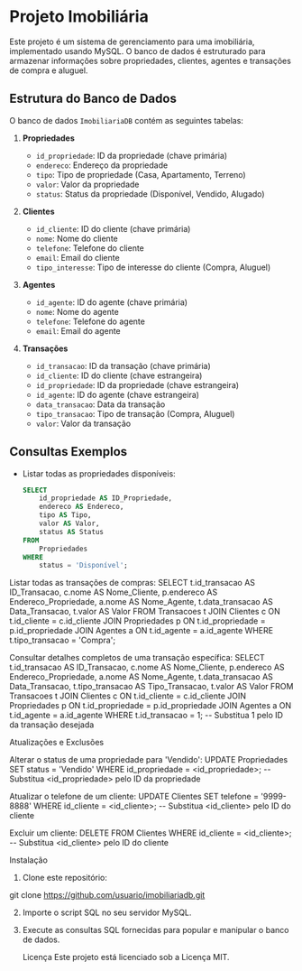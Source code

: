 # Projeto Imobiliária

Este projeto é um sistema de gerenciamento para uma imobiliária, implementado usando MySQL. O banco de dados é estruturado para armazenar informações sobre propriedades, clientes, agentes e transações de compra e aluguel.

## Estrutura do Banco de Dados

O banco de dados `ImobiliariaDB` contém as seguintes tabelas:

1. **Propriedades**
   - `id_propriedade`: ID da propriedade (chave primária)
   - `endereco`: Endereço da propriedade
   - `tipo`: Tipo de propriedade (Casa, Apartamento, Terreno)
   - `valor`: Valor da propriedade
   - `status`: Status da propriedade (Disponível, Vendido, Alugado)

2. **Clientes**
   - `id_cliente`: ID do cliente (chave primária)
   - `nome`: Nome do cliente
   - `telefone`: Telefone do cliente
   - `email`: Email do cliente
   - `tipo_interesse`: Tipo de interesse do cliente (Compra, Aluguel)

3. **Agentes**
   - `id_agente`: ID do agente (chave primária)
   - `nome`: Nome do agente
   - `telefone`: Telefone do agente
   - `email`: Email do agente

4. **Transações**
   - `id_transacao`: ID da transação (chave primária)
   - `id_cliente`: ID do cliente (chave estrangeira)
   - `id_propriedade`: ID da propriedade (chave estrangeira)
   - `id_agente`: ID do agente (chave estrangeira)
   - `data_transacao`: Data da transação
   - `tipo_transacao`: Tipo de transação (Compra, Aluguel)
   - `valor`: Valor da transação

## Consultas Exemplos

- Listar todas as propriedades disponíveis:
  ```sql
  SELECT 
      id_propriedade AS ID_Propriedade,
      endereco AS Endereco,
      tipo AS Tipo,
      valor AS Valor,
      status AS Status
  FROM 
      Propriedades
  WHERE 
      status = 'Disponível';
  
Listar todas as transações de compras:
SELECT 
    t.id_transacao AS ID_Transacao,
    c.nome AS Nome_Cliente,
    p.endereco AS Endereco_Propriedade,
    a.nome AS Nome_Agente,
    t.data_transacao AS Data_Transacao,
    t.valor AS Valor
FROM 
    Transacoes t
JOIN 
    Clientes c ON t.id_cliente = c.id_cliente
JOIN 
    Propriedades p ON t.id_propriedade = p.id_propriedade
JOIN 
    Agentes a ON t.id_agente = a.id_agente
WHERE 
    t.tipo_transacao = 'Compra';
    
Consultar detalhes completos de uma transação específica:
SELECT 
    t.id_transacao AS ID_Transacao,
    c.nome AS Nome_Cliente,
    p.endereco AS Endereco_Propriedade,
    a.nome AS Nome_Agente,
    t.data_transacao AS Data_Transacao,
    t.tipo_transacao AS Tipo_Transacao,
    t.valor AS Valor
FROM 
    Transacoes t
JOIN 
    Clientes c ON t.id_cliente = c.id_cliente
JOIN 
    Propriedades p ON t.id_propriedade = p.id_propriedade
JOIN 
    Agentes a ON t.id_agente = a.id_agente
WHERE 
    t.id_transacao = 1;  -- Substitua 1 pelo ID da transação desejada
    
Atualizações e Exclusões

Alterar o status de uma propriedade para 'Vendido':
UPDATE Propriedades
SET status = 'Vendido'
WHERE id_propriedade = <id_propriedade>;  -- Substitua <id_propriedade> pelo ID da propriedade

Atualizar o telefone de um cliente:
UPDATE Clientes
SET telefone = '9999-8888'
WHERE id_cliente = <id_cliente>;  -- Substitua <id_cliente> pelo ID do cliente

Excluir um cliente:
DELETE FROM Clientes
WHERE id_cliente = <id_cliente>;  -- Substitua <id_cliente> pelo ID do cliente

Instalação
1. Clone este repositório:

git clone https://github.com/usuario/imobiliariadb.git

2. Importe o script SQL no seu servidor MySQL.

3. Execute as consultas SQL fornecidas para popular e manipular o banco de dados.

   Licença
Este projeto está licenciado sob a Licença MIT.


